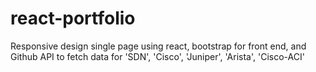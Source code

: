 # react-portfolio
Responsive design single page
using react, bootstrap for front end, and 
Github API to fetch data for 'SDN', 'Cisco', 'Juniper', 'Arista', 'Cisco-ACI'
